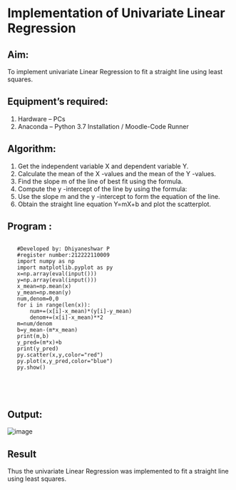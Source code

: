 # Implementation of Univariate Linear Regression
## Aim:
To implement univariate Linear Regression to fit a straight line using least squares.
## Equipment’s required:
1.	Hardware – PCs
2.	Anaconda – Python 3.7 Installation / Moodle-Code Runner
## Algorithm:
1.	Get the independent variable X and dependent variable Y.
2.	Calculate the mean of the X -values and the mean of the Y -values.
3.	Find the slope m of the line of best fit using the formula.
4.	Compute the y -intercept of the line by using the formula:
5.	Use the slope m and the y -intercept to form the equation of the line.
6.	Obtain the straight line equation Y=mX+b and plot the scatterplot.
## Program :
```

   #Developed by: Dhiyaneshwar P
   #register number:212222110009
   import numpy as np
   import matplotlib.pyplot as py
   x=np.array(eval(input()))
   y=np.array(eval(input()))
   x_mean=np.mean(x)
   y_mean=np.mean(y)
   num,denom=0,0
   for i in range(len(x)):
       num+=(x[i]-x_mean)*(y[i]-y_mean)
       denom+=(x[i]-x_mean)**2
   m=num/denom
   b=y_mean-(m*x_mean)
   print(m,b)
   y_pred=(m*x)+b
   print(y_pred)
   py.scatter(x,y,color="red")
   py.plot(x,y_pred,color="blue")
   py.show()





```
## Output:
![image](https://github.com/Dhiyanesh24/Univariate-Linear-Regression/assets/118362288/dd272ad4-09a8-4d9a-8076-783a40bd10aa)



## Result
Thus the univariate Linear Regression was implemented to fit a straight line using least squares.
